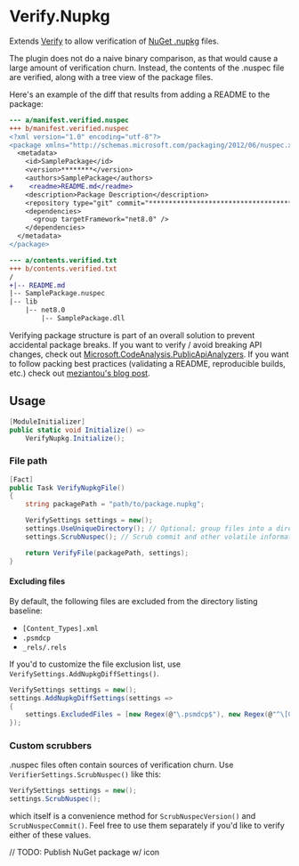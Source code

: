 # Verify.Nupkg

Extends [Verify](https://github.com/VerifyTests/Verify) to allow verification of [NuGet .nupkg](https://learn.microsoft.com/en-us/nuget/what-is-nuget) files.

The plugin does not do a naive binary comparison, as that would cause a large amount of verification churn. Instead,
the contents of the .nuspec file are verified, along with a tree view of the package files.

Here's an example of the diff that results from adding a README to the package:

```diff
--- a/manifest.verified.nuspec
+++ b/manifest.verified.nuspec
<?xml version="1.0" encoding="utf-8"?>
<package xmlns="http://schemas.microsoft.com/packaging/2012/06/nuspec.xsd">
  <metadata>
    <id>SamplePackage</id>
    <version>********</version>
    <authors>SamplePackage</authors>
+    <readme>README.md</readme>
    <description>Package Description</description>
    <repository type="git" commit="****************************************" />
    <dependencies>
      <group targetFramework="net8.0" />
    </dependencies>
  </metadata>
</package>

--- a/contents.verified.txt
+++ b/contents.verified.txt
/
+|-- README.md
|-- SamplePackage.nuspec
|-- lib
    |-- net8.0
        |-- SamplePackage.dll
```

Verifying package structure is part of an overall solution to prevent accidental package breaks. If you want to verify /
avoid breaking API changes, check out [Microsoft.CodeAnalysis.PublicApiAnalyzers](https://github.com/dotnet/roslyn-analyzers?tab=readme-ov-file#microsoftcodeanalysispublicapianalyzers).
If you want to follow packing best practices (validating a README, reproducible builds, etc.) check out
[meziantou's blog post](https://www.meziantou.net/ensuring-best-practices-for-nuget-packages.htm).

## Usage

```csharp
[ModuleInitializer]
public static void Initialize() =>
    VerifyNupkg.Initialize();
```

### File path

```csharp
[Fact]
public Task VerifyNupkgFile()
{
    string packagePath = "path/to/package.nupkg";

    VerifySettings settings = new();
    settings.UseUniqueDirectory(); // Optional; group files into a directory
    settings.ScrubNuspec(); // Scrub commit and other volatile information from nuspec

    return VerifyFile(packagePath, settings);
}
```

#### Excluding files

By default, the following files are excluded from the directory listing baseline:
- `[Content_Types].xml`
- `.psmdcp`
- `_rels/.rels`

If you'd to customize the file exclusion list, use `VerifySettings.AddNupkgDiffSettings()`.

```csharp
VerifySettings settings = new();
settings.AddNupkgDiffSettings(settings =>
{
    settings.ExcludedFiles = [new Regex(@"\.psmdcp$"), new Regex(@"^\[Content_Types\].xml$")];
});
```

### Custom scrubbers

.nuspec files often contain sources of verification churn. Use `VerifierSettings.ScrubNuspec()` like this:

```csharp
VerifySettings settings = new();
settings.ScrubNuspec();
```

which itself is a convenience method for `ScrubNuspecVersion()` and `ScrubNuspecCommit()`. Feel free to use them
separately if you'd like to verify either of these values.

// TODO: Publish NuGet package w/ icon
